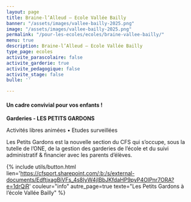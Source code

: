 ```yaml
---
layout: page
title: Braine-l’Alleud – Ecole Vallée Bailly
banner: "/assets/images/vallee-bailly-2025.png"
image: "/assets/images/vallee-bailly-2025.png"
permalink: "/pour-les-ecoles/ecoles/braine-vallee-bailly/"
menu: true
description: Braine-l’Alleud – Ecole Vallée Bailly
type_page: ecoles
activite_parascolaire: false
activite_garderie: true
activite_pedagogique: false
activite_stage: false
bulle: ''

---
```

#### **Un cadre convivial pour vos enfants !**

<strong>Garderies - LES PETITS GARDONS</strong>

Activités libres animées • Etudes surveillées

Les Petits Gardons est la nouvelle section du CFS qui s’occupe, sous la tutelle de l’ONE, de la gestion des garderies de l’école et du suivi administratif & financier avec les parents d’élèves.


{% include utils/button.html lien='https://cfsport.sharepoint.com/:b:/s/external-documents/EdftjxagBiVFs_4s8IyW4jIBbJKfdaHP9pyP4OlPnr7ORA?e=1drQiR' couleur="info" autre_page=true texte="Les Petits Gardons à l’école Vallée Bailly" %}
